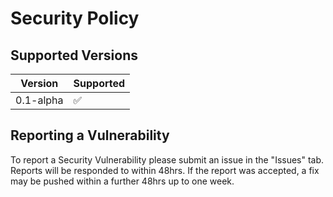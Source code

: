 # Security Policy

## Supported Versions


| Version | Supported          |
| ------- | ------------------ |
| 0.1-alpha   | :white_check_mark: |

## Reporting a Vulnerability

To report a Security Vulnerability please submit an issue in the "Issues" tab. Reports will be responded to within 48hrs. If the report was accepted, a fix may be pushed within a further 48hrs up to one week.
